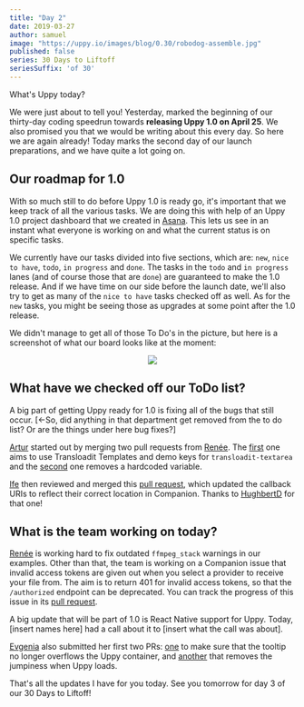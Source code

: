 ```yaml
---
title: "Day 2"
date: 2019-03-27
author: samuel
image: "https://uppy.io/images/blog/0.30/robodog-assemble.jpg"
published: false
series: 30 Days to Liftoff
seriesSuffix: 'of 30'
---
```


What's Uppy today?

We were just about to tell you! Yesterday, marked the beginning of our thirty-day coding speedrun towards **releasing Uppy 1.0 on April 25**. We also promised you that we would be writing about this every day. So here we are again already! Today marks the second day of our launch preparations, and we have quite a lot going on. 

<!--more-->

## Our roadmap for 1.0

With so much still to do before Uppy 1.0 is ready go, it's important that we keep track of all the various tasks. We are doing this with help of an Uppy 1.0 project dashboard that we created in [Asana](https://asana.com). This lets us see in an instant what everyone is working on and what the current status is on specific tasks. 

We currently have our tasks divided into five sections, which are: `new`, `nice to have`, `todo`, `in progress` and `done`. The tasks in the `todo` and `in progress` lanes (and of course those that are `done`) are guaranteed to make the 1.0 release. And if we have time on our side before the launch date, we'll also try to get as many of the `nice to have` tasks checked off as well. As for the `new` tasks, you might be seeing those as upgrades at some point after the 1.0 release. 

We didn't manage to get all of those To Do's in the picture, but here is a screenshot of what our board looks like at the moment:

<center><img src="/images/blog/30daystoliftoff/2019-03-27-board02.png"></center>

## What have we checked off our ToDo list?

A big part of getting Uppy ready for 1.0 is fixing all of the bugs that still occur. [<-So, did anything in that department get removed from the to do list? Or are the things under here bug fixes?]

[Artur](https://github.com/arturi) started out by merging two pull requests from [Renée](https://github.com/goto-bus-stop). The [first](https://github.com/transloadit/uppy/pull/1375) one aims to use Transloadit Templates and demo keys for `transloadit-textarea` and the [second](https://github.com/transloadit/uppy/pull/1374) one removes a hardcoded variable.

[Ife](https://github.com/ifedapoolarewaju) then reviewed and merged this [pull request](https://github.com/transloadit/uppy/pull/1366), which updated the callback URIs to reflect their correct location in Companion. Thanks to [HughbertD](https://github.com/HughbertD) for that one!

## What is the team working on today?

[Renée](https://github.com/goto-bus-stop) is working hard to fix outdated `ffmpeg_stack` warnings in our examples. Other than that, the team is working on a Companion issue that invalid access tokens are given out when you select a provider to receive your file from. The aim is to return 401 for invalid access tokens, so that the `/authorized` endpoint can be deprecated. You can track the progress of this issue in its [pull request](https://github.com/transloadit/uppy/pull/1298).

A big update that will be part of 1.0 is React Native support for Uppy. Today, [insert names here] had a call about it to [insert what the call was about]. 

[Evgenia](https://github.com/lakesare) also submitted her first two PRs: [one](https://github.com/transloadit/uppy/pull/1382) to make sure that the tooltip no longer overflows the Uppy container, and [another](https://github.com/transloadit/uppy/pull/1383) that removes the jumpiness when Uppy loads.

That's all the updates I have for you today. See you tomorrow for day 3 of our 30 Days to Liftoff!

